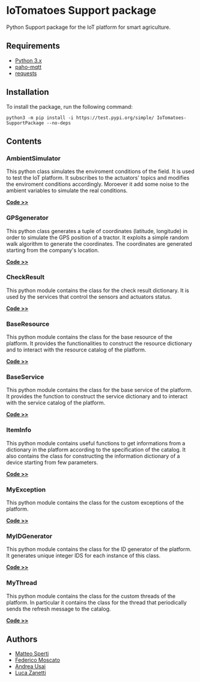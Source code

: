 # IoTomatoes Support package

Python Support package for the IoT platform for smart agriculture.

## Requirements

- [Python 3.x](https://www.python.org/)
- [paho-mqtt](https://www.eclipse.org/paho/index.php?page=clients/python/index.php)
- [requests](https://requests.readthedocs.io/en/latest/#)

## Installation

To install the package, run the following command:

    python3 -m pip install -i https://test.pypi.org/simple/ IoTomatoes-SupportPackage --no-deps


## Contents

### AmbientSimulator

This python class simulates the enviroment conditions of the field. It is used to test the IoT platform.
It subscribes to the actuators' topics and modifies the enviroment conditions accordingly.
Moroever it add some noise to the ambient variables to simulate the real conditions.

**[Code >>](https://github.com/Matteo-Sperti/IoTomatoes/blob/main/IoTomatoes_SupportPackage/src/iotomatoes_supportpackage/AmbientSimulator.py)**

### GPSgenerator

This python class generates a tuple of coordinates (latitude, longitude) in order to simulate the GPS position of a tractor. It exploits a simple random walk algorithm to generate the coordinates. The coordinates are generated starting from the company's location.

**[Code >>](https://github.com/Matteo-Sperti/IoTomatoes/blob/main/IoTomatoes_SupportPackage/src/iotomatoes_supportpackage/GPSgenerator.py)**

### CheckResult

This python module contains the class for the check result dictionary. It is used by the services that control the sensors and actuators status.

**[Code >>](https://github.com/Matteo-Sperti/IoTomatoes/blob/main/IoTomatoes_SupportPackage/src/iotomatoes_supportpackage/CheckResult.py)**

### BaseResource

This python module contains the class for the base resource of the platform. It provides the functionalities to construct the resource dictionary and to interact with the resource catalog of the platform. 

**[Code >>](https://github.com/Matteo-Sperti/IoTomatoes/blob/main/IoTomatoes_SupportPackage/src/iotomatoes_supportpackage/BaseResource.py)**

### BaseService

This python module contains the class for the base service of the platform. It provides the function to construct the service dictionary and to interact with the service catalog of the platform.

**[Code >>](https://github.com/Matteo-Sperti/IoTomatoes/blob/main/IoTomatoes_SupportPackage/src/iotomatoes_supportpackage/BaseService.py)**

### ItemInfo

This python module contains useful functions to get informations from a dictionary in the platform according to the specification of the catalog.
It also contains the class for constructing the information dictionary of a device starting from few parameters.

**[Code >>](https://github.com/Matteo-Sperti/IoTomatoes/blob/main/IoTomatoes_SupportPackage/src/iotomatoes_supportpackage/ItemInfo.py)**

### MyException

This python module contains the class for the custom exceptions of the platform.

**[Code >>](https://github.com/Matteo-Sperti/IoTomatoes/blob/main/IoTomatoes_SupportPackage/src/iotomatoes_supportpackage/MyException.py)**

### MyIDGenerator

This python module contains the class for the ID generator of the platform.
It generates unique integer IDS for each instance of this class.

**[Code >>](https://github.com/Matteo-Sperti/IoTomatoes/blob/main/IoTomatoes_SupportPackage/src/iotomatoes_supportpackage/MyIDGenerator.py)**

### MyThread

This python module contains the class for the custom threads of the platform. In particular it contains the class for the thread that periodically sends the refresh message to the catalog.

**[Code >>](https://github.com/Matteo-Sperti/IoTomatoes/blob/main/IoTomatoes_SupportPackage/src/iotomatoes_supportpackage/MyThread.py)**

## Authors

- [Matteo Sperti](https://github.com/Matteo-Sperti)
- [Federico Moscato](https://github.com/JMFede)
- [Andrea Usai](https://github.com/Andrechief98)
- [Luca Zanetti](https://github.com/lucazanett)

